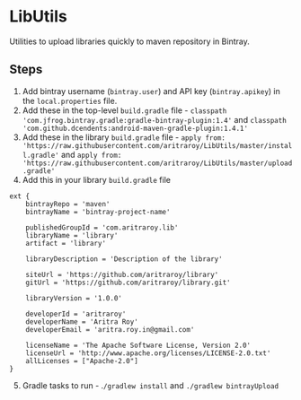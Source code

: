 # LibUtils
Utilities to upload libraries quickly to maven repository in Bintray.

## Steps
1. Add bintray username (`bintray.user`) and API key (`bintray.apikey`) in the `local.properties` file.
2. Add these in the top-level `build.gradle` file -  `classpath 'com.jfrog.bintray.gradle:gradle-bintray-plugin:1.4'` and `classpath 'com.github.dcendents:android-maven-gradle-plugin:1.4.1'`
3. Add these in the library `build.gradle` file - `apply from: 'https://raw.githubusercontent.com/aritraroy/LibUtils/master/install.gradle'` and `apply from: 'https://raw.githubusercontent.com/aritraroy/LibUtils/master/upload.gradle'`
4. Add this in your library `build.gradle` file
```
ext {
    bintrayRepo = 'maven'
    bintrayName = 'bintray-project-name'

    publishedGroupId = 'com.aritraroy.lib'
    libraryName = 'library'
    artifact = 'library'

    libraryDescription = 'Description of the library'

    siteUrl = 'https://github.com/aritraroy/library'
    gitUrl = 'https://github.com/aritraroy/library.git'

    libraryVersion = '1.0.0'

    developerId = 'aritraroy'
    developerName = 'Aritra Roy'
    developerEmail = 'aritra.roy.in@gmail.com'

    licenseName = 'The Apache Software License, Version 2.0'
    licenseUrl = 'http://www.apache.org/licenses/LICENSE-2.0.txt'
    allLicenses = ["Apache-2.0"]
}
```
5. Gradle tasks to run - .`/gradlew install` and `./gradlew bintrayUpload`